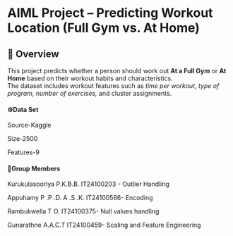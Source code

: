 # AIML Project – Predicting Workout Location (Full Gym vs. At Home)

## 📌 Overview

This project predicts whether a person should work out **At a Full Gym** or **At Home** based on their workout habits and characteristics.  
The dataset includes workout features such as *time per workout, type of program, number of exercises,* and cluster assignments.



#### ⚙️Data Set

Source-Kaggle

Size-2500

Features-9





#### **🛑Group Members**



Kurukulasooriya P.K.B.B. IT24100203 - Outlier Handling

Appuhamy P .P .D. A .S .K. IT24100566- Encoding 

Rambukwella T O. IT24100375- Null values handling

Gunarathne A.A.C.T IT24100459- Scaling and Feature Engineering

